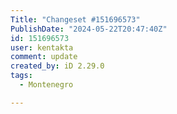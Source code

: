```yaml
---
Title: "Changeset #151696573"
PublishDate: "2024-05-22T20:47:40Z"
id: 151696573
user: kentakta
comment: update
created_by: iD 2.29.0
tags:
  - Montenegro

---
```


